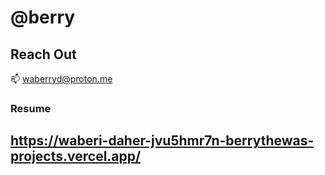 # @berry

## Reach Out
📫 waberryd@proton.me
### Resume
https://waberi-daher-jvu5hmr7n-berrythewas-projects.vercel.app/
---

>  

<!---
berrythewa/berrythewa is a ✨ special ✨ repository because its `README.md` (this file) appears on your GitHub profile.
You can click the Preview link to take a look at your changes.
--->
